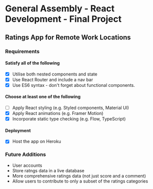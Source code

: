 # General Assembly - React Development - Final Project

## Ratings App for Remote Work Locations

### Requirements

#### Satisfy all of the following

- [x] Utilise both nested components and state
- [x] Use React Router and include a nav bar
- [x] Use ES6 syntax - don't forget about functional components.

#### Choose at least one of the following

- [ ] Apply React styling (e.g. Styled components, Material UI)
- [x] Apply React animations (e.g. Framer Motion)
- [x] Incorporate static type checking (e.g. Flow, TypeScript)

#### Deployment

- [x] Host the app on Heroku

### Future Additions

- User accounts
- Store ratngs data in a live database
- More comprehensive ratings data (not just score and a comment)
- Allow users to contribute to only a subset of the ratings categories
